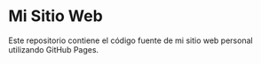 # Mi Sitio Web
Este repositorio contiene el código fuente de mi sitio web personal utilizando GitHub Pages.

